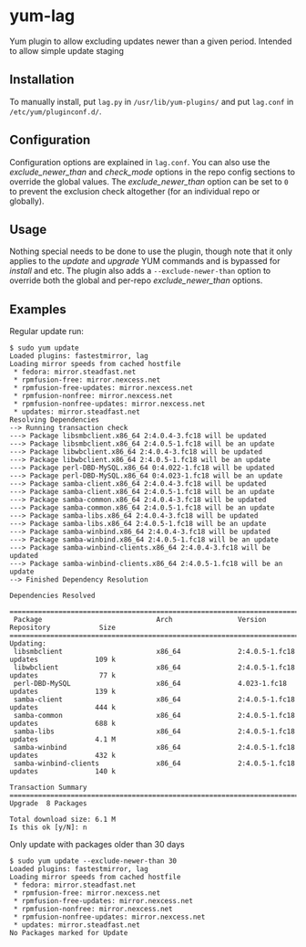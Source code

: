 yum-lag
=======

Yum plugin to allow excluding updates newer than a given period. Intended to
allow simple update staging

## Installation

To manually install, put `lag.py` in `/usr/lib/yum-plugins/` and put `lag.conf`
in `/etc/yum/pluginconf.d/`.

## Configuration

Configuration options are explained in `lag.conf`. You can also use the
*exclude_newer_than* and *check_mode* options in the repo config sections to
override the global values. The *exclude_newer_than* option can be set to `0`
to prevent the exclusion check altogether (for an individual repo or globally).

## Usage

Nothing special needs to be done to use the plugin, though note that it only
applies to the *update* and *upgrade* YUM commands and is bypassed for *install*
and etc. The plugin also adds a `--exclude-newer-than` option to override both
the global and per-repo *exclude_newer_than* options.

## Examples

Regular update run:
~~~~
$ sudo yum update
Loaded plugins: fastestmirror, lag
Loading mirror speeds from cached hostfile
 * fedora: mirror.steadfast.net
 * rpmfusion-free: mirror.nexcess.net
 * rpmfusion-free-updates: mirror.nexcess.net
 * rpmfusion-nonfree: mirror.nexcess.net
 * rpmfusion-nonfree-updates: mirror.nexcess.net
 * updates: mirror.steadfast.net
Resolving Dependencies
--> Running transaction check
---> Package libsmbclient.x86_64 2:4.0.4-3.fc18 will be updated
---> Package libsmbclient.x86_64 2:4.0.5-1.fc18 will be an update
---> Package libwbclient.x86_64 2:4.0.4-3.fc18 will be updated
---> Package libwbclient.x86_64 2:4.0.5-1.fc18 will be an update
---> Package perl-DBD-MySQL.x86_64 0:4.022-1.fc18 will be updated
---> Package perl-DBD-MySQL.x86_64 0:4.023-1.fc18 will be an update
---> Package samba-client.x86_64 2:4.0.4-3.fc18 will be updated
---> Package samba-client.x86_64 2:4.0.5-1.fc18 will be an update
---> Package samba-common.x86_64 2:4.0.4-3.fc18 will be updated
---> Package samba-common.x86_64 2:4.0.5-1.fc18 will be an update
---> Package samba-libs.x86_64 2:4.0.4-3.fc18 will be updated
---> Package samba-libs.x86_64 2:4.0.5-1.fc18 will be an update
---> Package samba-winbind.x86_64 2:4.0.4-3.fc18 will be updated
---> Package samba-winbind.x86_64 2:4.0.5-1.fc18 will be an update
---> Package samba-winbind-clients.x86_64 2:4.0.4-3.fc18 will be updated
---> Package samba-winbind-clients.x86_64 2:4.0.5-1.fc18 will be an update
--> Finished Dependency Resolution

Dependencies Resolved

=================================================================================================================
 Package                            Arch                Version                       Repository            Size
=================================================================================================================
Updating:
 libsmbclient                       x86_64              2:4.0.5-1.fc18                updates              109 k
 libwbclient                        x86_64              2:4.0.5-1.fc18                updates               77 k
 perl-DBD-MySQL                     x86_64              4.023-1.fc18                  updates              139 k
 samba-client                       x86_64              2:4.0.5-1.fc18                updates              444 k
 samba-common                       x86_64              2:4.0.5-1.fc18                updates              688 k
 samba-libs                         x86_64              2:4.0.5-1.fc18                updates              4.1 M
 samba-winbind                      x86_64              2:4.0.5-1.fc18                updates              432 k
 samba-winbind-clients              x86_64              2:4.0.5-1.fc18                updates              140 k

Transaction Summary
=================================================================================================================
Upgrade  8 Packages

Total download size: 6.1 M
Is this ok [y/N]: n
~~~~

Only update with packages older than 30 days
~~~~
$ sudo yum update --exclude-newer-than 30
Loaded plugins: fastestmirror, lag
Loading mirror speeds from cached hostfile
 * fedora: mirror.steadfast.net
 * rpmfusion-free: mirror.nexcess.net
 * rpmfusion-free-updates: mirror.nexcess.net
 * rpmfusion-nonfree: mirror.nexcess.net
 * rpmfusion-nonfree-updates: mirror.nexcess.net
 * updates: mirror.steadfast.net
No Packages marked for Update
~~~~
